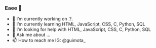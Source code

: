 ### Eaee 👋


- 🔭 I’m currently working on .?.
- 🌱 I’m currently learning HTML, JavaScript, CSS, C, Python, SQL
- 🤔 I’m looking for help with HTML, JavaScript, CSS, C, Python, SQL
- 💬 Ask me about ...
- 📫 How to reach me IG: @guimota_


